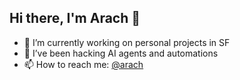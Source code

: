 ## Hi there, I'm Arach 👋

- 🔭 I’m currently working on personal projects in SF
- 🌱 I’ve been hacking AI agents and automations
- 📫 How to reach me: [@arach](https://twitter.com/arach)
